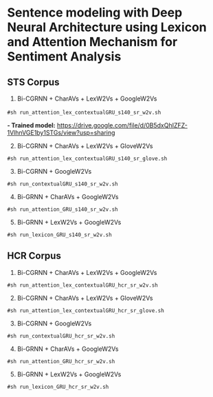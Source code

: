 # Sentence modeling with Deep Neural Architecture using Lexicon and Attention Mechanism for Sentiment Analysis

## STS Corpus
1. Bi-CGRNN + CharAVs + LexW2Vs + GoogleW2Vs

  ```#sh run_attention_lex_contextualGRU_s140_sr_w2v.sh```
  
  
  **- Trained model:** https://drive.google.com/file/d/0B5dxQhIZFZ-1VlhnVGE1by1STGs/view?usp=sharing

2. Bi-CGRNN + CharAVs + LexW2Vs + GloveW2Vs

  ```#sh run_attention_lex_contextualGRU_s140_sr_glove.sh```

3. Bi-CGRNN + GoogleW2Vs

  ```#sh run_contextualGRU_s140_sr_w2v.sh```

4. Bi-GRNN + CharAVs + GoogleW2Vs

  ```#sh run_attention_GRU_s140_sr_w2v.sh```

5. Bi-GRNN + LexW2Vs + GoogleW2Vs

  ```#sh run_lexicon_GRU_s140_sr_w2v.sh```

## HCR Corpus
1. Bi-CGRNN + CharAVs + LexW2Vs + GoogleW2Vs

  ```#sh run_attention_lex_contextualGRU_hcr_sr_w2v.sh```

2. Bi-CGRNN + CharAVs + LexW2Vs + GloveW2Vs

  ```#sh run_attention_lex_contextualGRU_hcr_sr_glove.sh```

3. Bi-CGRNN + GoogleW2Vs

  ```#sh run_contextualGRU_hcr_sr_w2v.sh```

4. Bi-GRNN + CharAVs + GoogleW2Vs

  ```#sh run_attention_GRU_hcr_sr_w2v.sh```

5. Bi-GRNN + LexW2Vs + GoogleW2Vs

  ```#sh run_lexicon_GRU_hcr_sr_w2v.sh```
